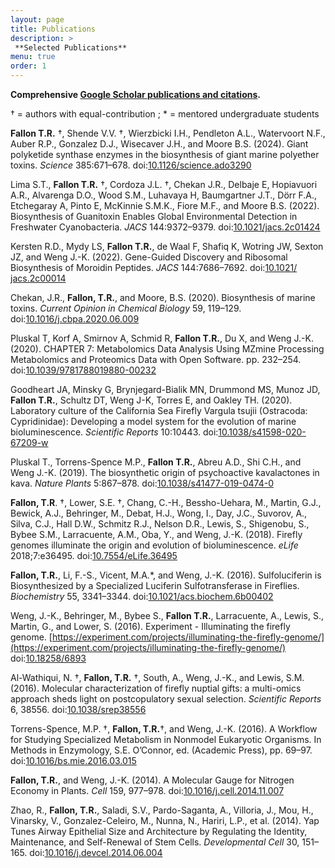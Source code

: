 ```yaml
---
layout: page
title: Publications
description: >
 **Selected Publications**
menu: true
order: 1
---
```

<!---
It is eLife style formatting, with italics of the journal, and linking out to the paper via DOI. Also double check the authors are named consistently & with the final 'and'.

Dates should be paranthetical i.e. (2022)

Journal name is italicized. 
-->

**Comprehensive [Google Scholar publications and citations](https://scholar.google.com/citations?hl=en&user=CEPlauQAAAAJ&view_op=list_works&sortby=pubdate).**

† = authors with equal-contribution ; * = mentored undergraduate students

**Fallon T.R.** †, Shende V.V. †, Wierzbicki I.H., Pendleton A.L., Watervoort N.F., Auber R.P., Gonzalez D.J., Wisecaver J.H., and Moore B.S. (2024). Giant polyketide synthase enzymes in the biosynthesis of giant marine polyether toxins. *Science* 385:671–678. doi:[10.1126/science.ado3290](https://www.science.org/doi/10.1126/science.ado3290)

Lima S.T., **Fallon T.R.** †, Cordoza J.L. †, Chekan J.R., Delbaje E, Hopiavuori A.R., Alvarenga D.O., Wood S.M., Luhavaya H, Baumgartner J.T., Dörr F.A., Etchegaray A, Pinto E, McKinnie S.M.K., Fiore M.F., and Moore B.S. (2022). Biosynthesis of Guanitoxin Enables Global Environmental Detection in Freshwater Cyanobacteria. *JACS*  144:9372–9379. doi:[10.1021/jacs.2c01424](https://pubs.acs.org/doi/10.1021/jacs.2c01424)

Kersten R.D., Mydy LS, **Fallon T.R.**, de Waal F, Shafiq K, Wotring JW, Sexton JZ, and Weng J.-K. (2022). Gene-Guided Discovery and Ribosomal Biosynthesis of Moroidin Peptides. *JACS* 144:7686–7692. doi:[10.1021/ jacs.2c00014](https://pubs.acs.org/doi/full/10.1021/jacs.2c00014)

Chekan, J.R., **Fallon, T.R.**, and Moore, B.S. (2020). Biosynthesis of marine toxins. *Current Opinion in Chemical Biology* 59, 119–129. doi:[10.1016/j.cbpa.2020.06.009](https://www.sciencedirect.com/science/article/pii/S1367593120300922)

Pluskal T, Korf A, Smirnov A, Schmid R, **Fallon T.R.**, Du X, and Weng J.-K. (2020). CHAPTER 7: Metabolomics Data Analysis Using MZmine Processing Metabolomics and Proteomics Data with Open Software. pp. 232–254. doi:[10.1039/9781788019880-00232](https://pubs.rsc.org/en/content/chapter/bk9781788017213-00232/978-1-78801-721-3)

Goodheart JA, Minsky G, Brynjegard-Bialik MN, Drummond MS, Munoz JD, **Fallon T.R.**, Schultz DT, Weng J-K, Torres E, and Oakley TH. (2020). Laboratory culture of the California Sea Firefly Vargula tsujii (Ostracoda: Cypridinidae): Developing a model system for the evolution of marine bioluminescence. *Scientific Reports* 10:10443. doi:[10.1038/s41598-020-67209-w](https://www.nature.com/articles/s41598-020-67209-w)

Pluskal T., Torrens-Spence M.P., **Fallon T.R.**, Abreu A.D., Shi C.H., and Weng J.-K. (2019). The biosynthetic origin of psychoactive kavalactones in kava. *Nature Plants* 5:867–878. doi:[10.1038/s41477-019-0474-0](https://www.nature.com/articles/s41477-019-0474-0) 

**Fallon, T.R**. †, Lower, S.E. †, Chang, C.-H., Bessho-Uehara, M., Martin, G.J., Bewick, A.J., Behringer, M., Debat, H.J., Wong, I., Day, J.C., Suvorov, A., Silva, C.J., Hall D.W., Schmitz R.J., Nelson D.R., Lewis, S., Shigenobu, S., Bybee S.M., Larracuente, A.M., Oba, Y., and Weng, J.-K. (2018). Firefly genomes illuminate the origin and evolution of bioluminescence. *eLife* 2018;7:e36495. doi:[10.7554/eLife.36495](https://elifesciences.org/articles/36495)

**Fallon, T.R.**, Li, F.-S., Vicent, M.A.&#42;, and Weng, J.-K. (2016). Sulfoluciferin is Biosynthesized by a Specialized Luciferin Sulfotransferase in Fireflies. *Biochemistry* 55, 3341–3344. doi:[10.1021/acs.biochem.6b00402](https://pubs.acs.org/doi/abs/10.1021/acs.biochem.6b00402)

Weng, J.-K., Behringer, M., Bybee S., **Fallon T.R.**, Larracuente, A., Lewis, S., Martin, G., and Lower, S. (2016). Experiment - Illuminating the firefly genome. [https://experiment.com/projects/illuminating-the-firefly-genome/](https://experiment.com/projects/illuminating-the-firefly-genome/) doi:[10.18258/6893](https://doi.org/10.18258/6893)

Al-Wathiqui, N. †, **Fallon, T.R.** †, South, A., Weng, J.-K., and Lewis, S.M. (2016). Molecular characterization of firefly nuptial gifts: a multi-omics approach sheds light on postcopulatory sexual selection. *Scientific Reports* 6, 38556. doi:[10.1038/srep38556](https://www.nature.com/articles/srep38556)

Torrens-Spence, M.P. †, **Fallon, T.R.**†, and Weng, J.-K. (2016). A Workflow for Studying Specialized Metabolism in Nonmodel Eukaryotic Organisms. In Methods in Enzymology, S.E. O’Connor, ed. (Academic Press), pp. 69–97. doi:[10.1016/bs.mie.2016.03.015](https://www.sciencedirect.com/science/article/pii/S0076687916001270?via%3Dihub)

**Fallon, T.R.**, and Weng, J.-K. (2014). A Molecular Gauge for Nitrogen Economy in Plants. *Cell* 159, 977–978. doi:[10.1016/j.cell.2014.11.007](https://www.cell.com/cell/fulltext/S0092-8674(14)01438-X)

Zhao, R., **Fallon, T.R.**, Saladi, S.V., Pardo-Saganta, A., Villoria, J., Mou, H., Vinarsky, V., Gonzalez-Celeiro, M., Nunna, N., Hariri, L.P., et al. (2014). Yap Tunes Airway Epithelial Size and Architecture by Regulating the Identity, Maintenance, and Self-Renewal of Stem Cells. *Developmental Cell* 30, 151–165. doi:[10.1016/j.devcel.2014.06.004](https://www.cell.com/developmental-cell/abstract/S1534-5807(14)00375-X) 

